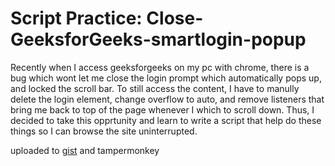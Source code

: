 # Script Practice: Close-GeeksforGeeks-smartlogin-popup
Recently when I access geeksforgeeks on my pc with chrome, there is a bug which wont let me close the login prompt which automatically pops up, and locked the scroll bar. To still access the content, I have to manully delete the login element, change overflow to auto, and remove listeners that bring me back to top of the page whenever I which to scroll down. 
Thus, I decided to take this opprtunity and learn to write a script that help do these things so I can browse the site uninterrupted.

uploaded to [gist](https://gist.github.com/kiraliu7/882ba8417ddad8c7d363e0a4b89192b5) and tampermonkey 

